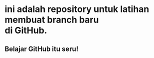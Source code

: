 # ini adalah repository untuk latihan membuat branch baru<br>di GitHub. 

Belajar GitHub itu seru!
--
